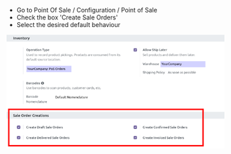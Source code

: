 - Go to Point Of Sale / Configuration / Point of Sale
- Check the box 'Create Sale Orders'
- Select the desired default behaviour

![](../static/description/res_config_settings_form.png)
